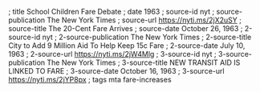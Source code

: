 ; title School Children Fare Debate
; date 1963
; source-id nyt
; source-publication The New York Times
; source-url https://nyti.ms/2jX2uSY
; source-title The 20-Cent Fare Arrives
; source-date October 26, 1963
; 2-source-id nyt
; 2-source-publication The New York Times
; 2-source-title City to Add 9 Million Aid To Help Keep 15c Fare
; 2-source-date July 10, 1963
; 2-source-url https://nyti.ms/2jW4Mlg
; 3-source-id nyt
; 3-source-publication The New York Times
; 3-source-title NEW TRANSIT AID IS LINKED TO FARE
; 3-source-date October 16, 1963
; 3-source-url https://nyti.ms/2jYP8px
; tags mta fare-increases
